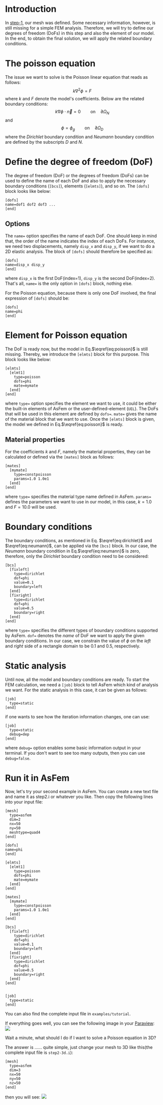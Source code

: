 

# Introduction
In [step-1](https://yangbai90.github.io/AsFem/2021/01/02/step-1/), our mesh was defined. Some necessary information, however, is still missing for a simple FEM analysis. Therefore, we will try to define our degrees of freedom (DoFs) in this step and also the element of our model. In the end, to obtain the final solution, we will apply the related boundary conditions.

# The poisson equation
The issue we want to solve is the Poisson linear equation that reads as follows:
$$
\begin{equation}
k\nabla^{2}\phi=F
\label{eq:poisson}
\tag{1}
\end{equation}
$$
where $k$ and $F$ denote the model's coefficients. Below are the related boundary conditions:
$$
\begin{equation}
k\nabla\phi\cdot\vec{n}=0\qquad\mathrm{on}\quad\partial\Omega_{N}
\label{eq:neumann}
\tag{2}
\end{equation}
$$
and
$$
\begin{equation}
\phi=\phi_{g}\qquad\mathrm{on}\quad\partial\Omega_{D}
\label{eq:dirichlet}
\tag{3}
\end{equation}
$$
where the *Dirichlet* boundary condition and *Neumann* boundary condition are defined by the subscripts $D$ and $N$.


# Define the degree of freedom (DoF)

The degree of freedom (DoF) or the degrees of freedom (DoFs) can be used to define the name of each DoF and also to apply the necessary boundary conditions (`[bcs]`), elements (`[elmts]`), and so on. The `[dofs]` block looks like below:
```
[dofs]
name=dof1 dof2 dof3 ...
[end]
```
## Options
The `name=`  option specifies the name of each DoF. One should keep in mind that, the order of the name indicates the index of each DoFs. For instance, we need two displacements, namely `disp_x` and `disp_y`, if we want to do a 2D elastic analysis. The block of `[dofs]` should therefore be specified as:
```
[dofs]
name=disp_x disp_y
[end]
```
where `disp_x` is the first DoF(index=1), `disp_y` is the second DoF(index=2). That's all, `name=` is the only option in `[dofs]` block, nothing else.

For the Poisson equation, because there is only one DoF involved, the final expression of `[dofs]` should be:
```
[dofs]
name=phi
[end]
```

# Element for Poisson equation
The DoF is ready now, but the model in Eq.$\eqref{eq:poisson}$ is still missing. Thereby, we introduce the `[elmts]` block for this purpose. This block looks like below:
```
[elmts]
  [elmt1]
    type=poisson
    dofs=phi
    mate=mymate
  [end]
[end]
```
where `type=` option specifies the element we want to use, it could be either the built-in elements of AsFem or the user-defined-element (`UEL`). The DoFs that will be used in this element are defined by `dofs=`. `mate=` gives the name of the material block that we want to use. Once the `[elmts]` block is given, the model we defined in Eq.$\eqref{eq:poisson}$ is ready.

## Material properties
For the coefficients $k$ and $F$, namely the material properties, they can be calculated or defined via the `[mates]` block as follows:
```
[mates]
  [mymate]
    type=constpoisson
    params=1.0 1.0e1
  [end]
[end]
```
where `type=` specifies the material type name defined in AsFem. `params=` defines the parameters we want to use in our model, in this case, $k=1.0$ and $F=10.0$ will be used.

# Boundary conditions
The boundary conditions, as mentioned in Eq. $\eqref{eq:dirichlet}$ and $\eqref{eq:neumann}$, can be applied via the `[bcs]` block. In our case, the *Neumann* boundary condition in Eq.$\eqref{eq:neumann}$ is zero, therefore, only the *Dirichlet* boundary condition need to be considered:
```
[bcs]
  [fixleft]
    type=dirichlet
    dof=phi
    value=0.1
    boundary=left
  [end]
  [fixright]
    type=dirichlet
    dof=phi
    value=0.5
    boundary=right
  [end]
[end]
```
where `type=` specifies the different types of boundary conditions supported by AsFem. `dof=` denotes the *name* of DoF we want to apply the given boundary conditions. In our case, we constrain the value of $\phi$ on the *left* and *right* side of a rectangle domain to be 0.1 and 0.5, respectively.


# Static analysis
Until now, all the model and boundary conditions are ready. To start the FEM calculation, we need a `[job]` block to tell AsFem which kind of analysis we want. For the static analysis in this case, it can be given as follows:
```
[job]
  type=static
[end]
```
if one wants to see how the iteration information changes, one can use:
```
[job]
  type=static
  debug=dep
[end]
```
where `debug=` option enables some basic information output in your terminal. If you don't want to see too many outputs, then you can use `debug=false`.



# Run it in AsFem
Now, let's try your second example in AsFem. You can create a new text file and name it as step2.i or whatever you like. Then copy the following lines into your input file:
```
[mesh]
  type=asfem
  dim=2
  nx=50
  ny=50
  meshtype=quad4
[end]

[dofs]
name=phi
[end]

[elmts]
  [elmt1]
    type=poisson
    dofs=phi
    mate=mymate
  [end]
[end]

[mates]
  [mymate]
    type=constpoisson
    params=1.0 1.0e1
  [end]
[end]

[bcs]
  [fixleft]
    type=dirichlet
    dof=phi
    value=0.1
    boundary=left
  [end]
  [fixright]
    type=dirichlet
    dof=phi
    value=0.5
    boundary=right
  [end]
[end]


[job]
  type=static
[end]
```
You can also find the complete input file in `examples/tutorial`.


If everything goes well, you can see the following image in your [Paraview](https://www.paraview.org/download/):
![](step2.jpeg)



Wait a minute, what should I do if I want to solve a Poisson equation in 3D?


The answer is ...... quite simple, just change your mesh to 3D like this(the complete input file is `step2-3d.i`):
```
[mesh]
  type=asfem
  dim=3
  nx=50
  ny=50
  nz=50
[end]
```
then you will see:
![](step2-3d.jpeg)
